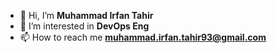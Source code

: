- 👋 Hi, I’m **Muhammad Irfan Tahir**
- 👀 I’m interested in **DevOps Eng**
- 📫 How to reach me **muhammad.irfan.tahir93@gmail.com**

<!---
Muhammad-Irfan324/Muhammad-Irfan324 is a ✨ special ✨ repository because its `README.md` (this file) appears on your GitHub profile.
You can click the Preview link to take a look at your changes.
--->
